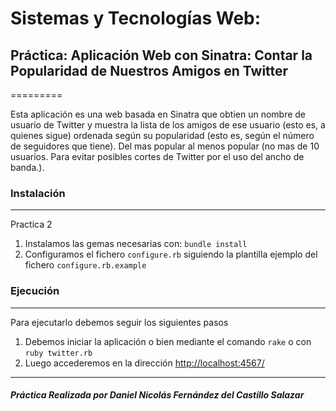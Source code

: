 # Sistemas y Tecnologías Web:
## Práctica: Aplicación Web con Sinatra: Contar la Popularidad de Nuestros Amigos en Twitter

=========

Esta aplicación es una web basada en Sinatra que obtien un nombre de usuario de Twitter y muestra la lista de los amigos de ese usuario (esto es, a quienes sigue) ordenada según su popularidad (esto es, según el número de seguidores que tiene). Del mas popular al menos popular (no mas de 10 usuarios. Para evitar posibles cortes de Twitter por el uso del ancho de banda.). 


### Instalación
--------------
Practica 2

1. Instalamos las gemas necesarias con: `bundle install`
2. Configuramos el fichero `configure.rb` siguiendo la plantilla ejemplo del fichero `configure.rb.example`


### Ejecución
------------

Para ejecutarlo debemos seguir los siguientes pasos

1. Debemos iniciar la aplicación o bien mediante el comando `rake` o con `ruby twitter.rb`
2. Luego accederemos en la dirección [http://localhost:4567/](http://localhost:4567/)

------------


##### Práctica Realizada por Daniel Nicolás Fernández del Castillo Salazar

